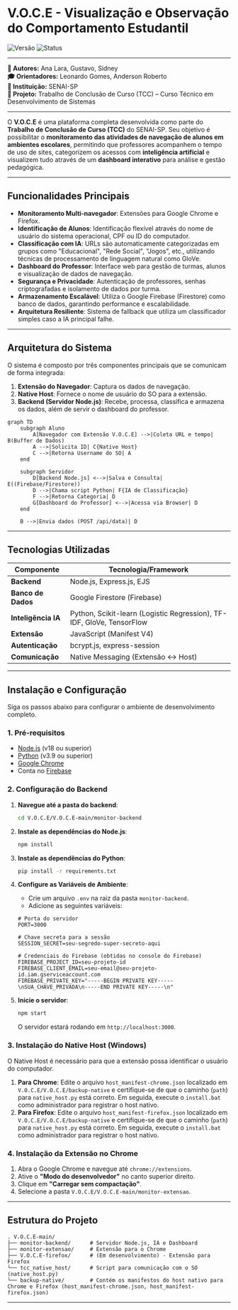 # V.O.C.E - Visualização e Observação do Comportamento Estudantil

![Versão](https://img.shields.io/badge/version-4.0-blue)
![Status](https://img.shields.io/badge/status-em%20desenvolvimento-yellow)

---

**👤 Autores:** Ana Lara, Gustavo, Sidney  
**🎓 Orientadores:** Leonardo Gomes, Anderson Roberto  
**🏫 Instituição:** SENAI-SP  
**📘 Projeto:** Trabalho de Conclusão de Curso (TCC) – Curso Técnico em Desenvolvimento de Sistemas

---

O **V.O.C.E** é uma plataforma completa desenvolvida como parte do **Trabalho de Conclusão de Curso (TCC)** do SENAI-SP. Seu objetivo é possibilitar o **monitoramento das atividades de navegação de alunos em ambientes escolares**, permitindo que professores acompanhem o tempo de uso de sites, categorizem os acessos com **inteligência artificial** e visualizem tudo através de um **dashboard interativo** para análise e gestão pedagógica.

---

## Funcionalidades Principais

- **Monitoramento Multi-navegador**: Extensões para Google Chrome e Firefox.
- **Identificação de Alunos**: Identificação flexível através do nome de usuário do sistema operacional, CPF ou ID do computador.
- **Classificação com IA**: URLs são automaticamente categorizadas em grupos como "Educacional", "Rede Social", "Jogos", etc., utilizando técnicas de processamento de linguagem natural como GloVe.
- **Dashboard do Professor**: Interface web para gestão de turmas, alunos e visualização de dados de navegação.
- **Segurança e Privacidade**: Autenticação de professores, senhas criptografadas e isolamento de dados por turma.
- **Armazenamento Escalável**: Utiliza o Google Firebase (Firestore) como banco de dados, garantindo performance e escalabilidade.
- **Arquitetura Resiliente**: Sistema de fallback que utiliza um classificador simples caso a IA principal falhe.

---

## Arquitetura do Sistema

O sistema é composto por três componentes principais que se comunicam de forma integrada:

1.  **Extensão do Navegador**: Captura os dados de navegação.
2.  **Native Host**: Fornece o nome de usuário do SO para a extensão.
3.  **Backend (Servidor Node.js)**: Recebe, processa, classifica e armazena os dados, além de servir o dashboard do professor.

```mermaid
graph TD
    subgraph Aluno
        A[Navegador com Extensão V.O.C.E] -->|Coleta URL e tempo| B(Buffer de Dados)
        A -->|Solicita ID| C{Native Host}
        C -->|Retorna Username do SO| A
    end

    subgraph Servidor
        D[Backend Node.js] <-->|Salva e Consulta| E((Firebase/Firestore))
        D -->|Chama script Python| F{IA de Classificação}
        F -->|Retorna Categoria| D
        G[Dashboard do Professor] <-->|Acessa via Browser| D
    end

    B -->|Envia dados (POST /api/data)| D
```

---

## Tecnologias Utilizadas

| Componente          | Tecnologia/Framework                                     |
| ------------------- | -------------------------------------------------------- |
| **Backend**         | Node.js, Express.js, EJS                                 |
| **Banco de Dados**  | Google Firestore (Firebase)                              |
| **Inteligência IA** | Python, Scikit-learn (Logistic Regression), TF-IDF, GloVe, TensorFlow |
| **Extensão**        | JavaScript (Manifest V4)                                 |
| **Autenticação**    | bcrypt.js, express-session                               |
| **Comunicação**     | Native Messaging (Extensão <-> Host)                     |

---

## Instalação e Configuração

Siga os passos abaixo para configurar o ambiente de desenvolvimento completo.

### 1. Pré-requisitos

- [Node.js](https://nodejs.org/) (v18 ou superior)
- [Python](https://www.python.org/) (v3.9 ou superior)
- [Google Chrome](https://www.google.com/chrome/)
- Conta no [Firebase](https://firebase.google.com/)

### 2. Configuração do Backend

1.  **Navegue até a pasta do backend**:
    ```bash
    cd V.O.C.E/V.O.C.E-main/monitor-backend
    ```

2.  **Instale as dependências do Node.js**:
    ```bash
    npm install
    ```

3.  **Instale as dependências do Python**:
    ```bash
    pip install -r requirements.txt
    ```

4.  **Configure as Variáveis de Ambiente**:
    - Crie um arquivo `.env` na raiz da pasta `monitor-backend`.
    - Adicione as seguintes variáveis:

    ```env
    # Porta do servidor
    PORT=3000

    # Chave secreta para a sessão
    SESSION_SECRET=seu-segredo-super-secreto-aqui

    # Credenciais do Firebase (obtidas no console do Firebase)
    FIREBASE_PROJECT_ID=seu-projeto-id
    FIREBASE_CLIENT_EMAIL=seu-email@seu-projeto-id.iam.gserviceaccount.com
    FIREBASE_PRIVATE_KEY="-----BEGIN PRIVATE KEY-----\nSUA_CHAVE_PRIVADA\n-----END PRIVATE KEY-----\n"
    ```

5.  **Inicie o servidor**:
    ```bash
    npm start
    ```
    O servidor estará rodando em `http://localhost:3000`.

### 3. Instalação do Native Host (Windows)

O Native Host é necessário para que a extensão possa identificar o usuário do computador.

1.  **Para Chrome**: Edite o arquivo `host_manifest-chrome.json` localizado em `V.O.C.E/V.O.C.E/backup-native` e certifique-se de que o caminho (`path`) para `native_host.py` está correto. Em seguida, execute o `install.bat` como administrador para registrar o host nativo.
2.  **Para Firefox**: Edite o arquivo `host_manifest-firefox.json` localizado em `V.O.C.E/V.O.C.E/backup-native` e certifique-se de que o caminho (`path`) para `native_host.py` está correto. Em seguida, execute o `install.bat` como administrador para registrar o host nativo.

### 4. Instalação da Extensão no Chrome

1.  Abra o Google Chrome e navegue até `chrome://extensions`.
2.  Ative o **"Modo do desenvolvedor"** no canto superior direito.
3.  Clique em **"Carregar sem compactação"**.
4.  Selecione a pasta `V.O.C.E/V.O.C.E-main/monitor-extensao`.

---

## Estrutura do Projeto

```
. V.O.C.E-main/
├── monitor-backend/      # Servidor Node.js, IA e Dashboard
├── monitor-extensao/     # Extensão para o Chrome
├── V.O.C.E-firefox/      # (Em desenvolvimento) - Extensão para Firefox
└── tcc_native_host/      # Script para comunicação com o SO (native_host.py)
└── backup-native/        # Contém os manifestos do host nativo para Chrome e Firefox (host_manifest-chrome.json, host_manifest-firefox.json)
```

---

